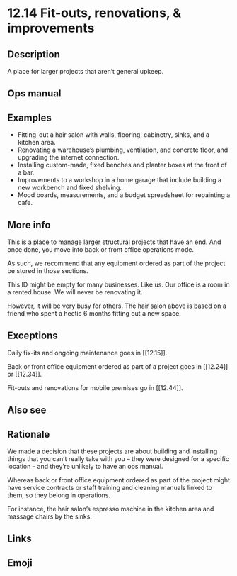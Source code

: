 # 12.14 Fit-outs, renovations, & improvements

## Description

A place for larger projects that aren’t general upkeep.

## Ops manual

## Examples

- Fitting-out a hair salon with walls, flooring, cabinetry, sinks, and a kitchen area.
- Renovating a warehouse’s plumbing, ventilation, and concrete floor, and upgrading the internet connection.
- Installing custom-made, fixed benches and planter boxes at the front of a bar.
- Improvements to a workshop in a home garage that include building a new workbench and fixed shelving.
- Mood boards, measurements, and a budget spreadsheet for repainting a cafe.

## More info

This is a place to manage larger structural projects that have an end. And once done, you move into back or front office operations mode. 

As such, we recommend that any equipment ordered as part of the project be stored in those sections.

This ID might be empty for many businesses. Like us. Our office is a room in a rented house. We will never be renovating it. 

However, it will be very busy for others. The hair salon above is based on a friend who spent a hectic 6 months fitting out a new space.

## Exceptions

Daily fix-its and ongoing maintenance goes in [[12.15]].

Back or front office equipment ordered as part of a project goes in [[12.24]] or [[12.34]].

Fit-outs and renovations for mobile premises go in [[12.44]].

## Also see

## Rationale

We made a decision that these projects are about building and installing things that you can’t really take with you – they were designed for a specific location – and they’re unlikely to have an ops manual. 

Whereas back or front office equipment ordered as part of the project might have service contracts or staff training and cleaning manuals linked to them, so they belong in operations. 

For instance, the hair salon’s espresso machine in the kitchen area and massage chairs by the sinks.

## Links
## Emoji

